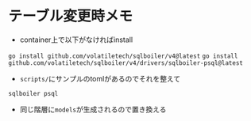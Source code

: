 # テーブル変更時メモ
- container上で以下がなければinstall

`go install github.com/volatiletech/sqlboiler/v4@latest`
`go install github.com/volatiletech/sqlboiler/v4/drivers/sqlboiler-psql@latest`

- `scripts/`にサンプルのtomlがあるのでそれを整えて

`sqlboiler psql`

- 同じ階層に`models`が生成されるので置き換える
